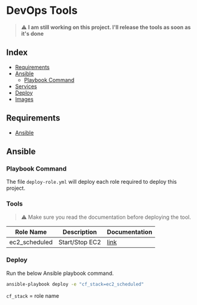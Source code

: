 # DevOps Tools

> :warning: **I am still working on this project. I'll release the tools as soon as it's done**

## Index

- [Requirements](#requirements)
- [Ansible](#ansible)
  - [Playbook Command](#playbook-command)
- [Services](#services)
- [Deploy](#deploy)
- [Images](#images)

## Requirements

- <a href="https://docs.ansible.com/ansible/latest/installation_guide/intro_installation.html#installing-ansible-on-macos">Ansible</a>

## Ansible

### Playbook Command

The file `deploy-role.yml` will deploy each role required to deploy this project.

### Tools

> :warning: Make sure you read the documentation before deploying the tool.

| Role Name     | Description    | Documentation                         |
| ------------- | -------------- | ------------------------------------- |
| ec2_scheduled | Start/Stop EC2 | [link](roles/ec2_scheduled/README.md) |

### Deploy

Run the below Ansible playbook command.

```bash
ansible-playbook deploy -e "cf_stack=ec2_scheduled"
```

`cf_stack` = role name
